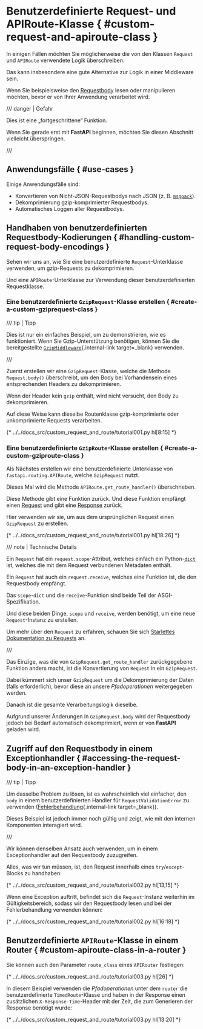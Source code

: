 # Benutzerdefinierte Request- und APIRoute-Klasse { #custom-request-and-apiroute-class }

In einigen Fällen möchten Sie möglicherweise die von den Klassen `Request` und `APIRoute` verwendete Logik überschreiben.

Das kann insbesondere eine gute Alternative zur Logik in einer Middleware sein.

Wenn Sie beispielsweise den <abbr title="Anfragekörper">Requestbody</abbr> lesen oder manipulieren möchten, bevor er von Ihrer Anwendung verarbeitet wird.

/// danger | Gefahr

Dies ist eine „fortgeschrittene“ Funktion.

Wenn Sie gerade erst mit **FastAPI** beginnen, möchten Sie diesen Abschnitt vielleicht überspringen.

///

## Anwendungsfälle { #use-cases }

Einige Anwendungsfälle sind:

* Konvertieren von Nicht-JSON-Requestbodys nach JSON (z. B. <a href="https://msgpack.org/index.html" class="external-link" target="_blank">`msgpack`</a>).
* Dekomprimierung gzip-komprimierter Requestbodys.
* Automatisches Loggen aller Requestbodys.

## Handhaben von benutzerdefinierten Requestbody-Kodierungen { #handling-custom-request-body-encodings }

Sehen wir uns an, wie Sie eine benutzerdefinierte `Request`-Unterklasse verwenden, um gzip-Requests zu dekomprimieren.

Und eine `APIRoute`-Unterklasse zur Verwendung dieser benutzerdefinierten Requestklasse.

### Eine benutzerdefinierte `GzipRequest`-Klasse erstellen { #create-a-custom-gziprequest-class }

/// tip | Tipp

Dies ist nur ein einfaches Beispiel, um zu demonstrieren, wie es funktioniert. Wenn Sie Gzip-Unterstützung benötigen, können Sie die bereitgestellte [`GzipMiddleware`](../advanced/middleware.md#gzipmiddleware){.internal-link target=_blank} verwenden.

///

Zuerst erstellen wir eine `GzipRequest`-Klasse, welche die Methode `Request.body()` überschreibt, um den Body bei Vorhandensein eines entsprechenden Headers zu dekomprimieren.

Wenn der Header kein `gzip` enthält, wird nicht versucht, den Body zu dekomprimieren.

Auf diese Weise kann dieselbe Routenklasse gzip-komprimierte oder unkomprimierte Requests verarbeiten.

{* ../../docs_src/custom_request_and_route/tutorial001.py hl[8:15] *}

### Eine benutzerdefinierte `GzipRoute`-Klasse erstellen { #create-a-custom-gziproute-class }

Als Nächstes erstellen wir eine benutzerdefinierte Unterklasse von `fastapi.routing.APIRoute`, welche `GzipRequest` nutzt.

Dieses Mal wird die Methode `APIRoute.get_route_handler()` überschrieben.

Diese Methode gibt eine Funktion zurück. Und diese Funktion empfängt einen <abbr title="Request – Anfrage: Daten, die der Client zum Server sendet">Request</abbr> und gibt eine <abbr title="Response – Antwort: Daten, die der Server zum anfragenden Client zurücksendet">Response</abbr> zurück.

Hier verwenden wir sie, um aus dem ursprünglichen Request einen `GzipRequest` zu erstellen.

{* ../../docs_src/custom_request_and_route/tutorial001.py hl[18:26] *}

/// note | Technische Details

Ein `Request` hat ein `request.scope`-Attribut, welches einfach ein Python-<abbr title="Dictionary – Zuordnungstabelle: In anderen Sprachen auch Hash, Map, Objekt, Assoziatives Array genannt">`dict`</abbr> ist, welches die mit dem Request verbundenen Metadaten enthält.

Ein `Request` hat auch ein `request.receive`, welches eine Funktion ist, die den Requestbody empfängt.

Das `scope`-`dict` und die `receive`-Funktion sind beide Teil der ASGI-Spezifikation.

Und diese beiden Dinge, `scope` und `receive`, werden benötigt, um eine neue `Request`-Instanz zu erstellen.

Um mehr über den `Request` zu erfahren, schauen Sie sich <a href="https://www.starlette.io/requests/" class="external-link" target="_blank">Starlettes Dokumentation zu Requests</a> an.

///

Das Einzige, was die von `GzipRequest.get_route_handler` zurückgegebene Funktion anders macht, ist die Konvertierung von `Request` in ein `GzipRequest`.

Dabei kümmert sich unser `GzipRequest` um die Dekomprimierung der Daten (falls erforderlich), bevor diese an unsere *Pfadoperationen* weitergegeben werden.

Danach ist die gesamte Verarbeitungslogik dieselbe.

Aufgrund unserer Änderungen in `GzipRequest.body` wird der Requestbody jedoch bei Bedarf automatisch dekomprimiert, wenn er von **FastAPI** geladen wird.

## Zugriff auf den Requestbody in einem Exceptionhandler { #accessing-the-request-body-in-an-exception-handler }

/// tip | Tipp

Um dasselbe Problem zu lösen, ist es wahrscheinlich viel einfacher, den `body` in einem benutzerdefinierten Handler für `RequestValidationError` zu verwenden ([Fehlerbehandlung](../tutorial/handling-errors.md#use-the-requestvalidationerror-body){.internal-link target=_blank}).

Dieses Beispiel ist jedoch immer noch gültig und zeigt, wie mit den internen Komponenten interagiert wird.

///

Wir können denselben Ansatz auch verwenden, um in einem Exceptionhandler auf den Requestbody zuzugreifen.

Alles, was wir tun müssen, ist, den Request innerhalb eines `try`/`except`-Blocks zu handhaben:

{* ../../docs_src/custom_request_and_route/tutorial002.py hl[13,15] *}

Wenn eine Exception auftritt, befindet sich die `Request`-Instanz weiterhin im Gültigkeitsbereich, sodass wir den Requestbody lesen und bei der Fehlerbehandlung verwenden können:

{* ../../docs_src/custom_request_and_route/tutorial002.py hl[16:18] *}

## Benutzerdefinierte `APIRoute`-Klasse in einem Router { #custom-apiroute-class-in-a-router }

Sie können auch den Parameter `route_class` eines `APIRouter` festlegen:

{* ../../docs_src/custom_request_and_route/tutorial003.py hl[26] *}

In diesem Beispiel verwenden die *Pfadoperationen* unter dem `router` die benutzerdefinierte `TimedRoute`-Klasse und haben in der Response einen zusätzlichen `X-Response-Time`-Header mit der Zeit, die zum Generieren der Response benötigt wurde:

{* ../../docs_src/custom_request_and_route/tutorial003.py hl[13:20] *}
